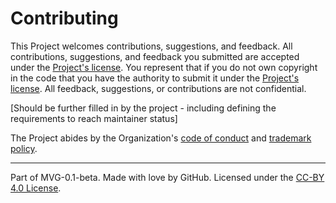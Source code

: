 # Contributing

This Project welcomes contributions, suggestions, and feedback. All contributions, suggestions, and feedback you submitted are accepted under the [Project's license](../../LICENSE.md). You represent that if you do not own copyright in the code that you have the authority to submit it under the [Project's license](../../LICENSE.md). All feedback, suggestions, or contributions are not confidential.

[Should be further filled in by the project - including defining the requirements to reach maintainer status]

The Project abides by the Organization's [code of conduct](../governance/CODE-OF-CONDUCT.md) and [trademark policy](../governance/TRADEMARKS.md).

---
Part of MVG-0.1-beta.
Made with love by GitHub. Licensed under the [CC-BY 4.0 License](https://creativecommons.org/licenses/by-sa/4.0/).
